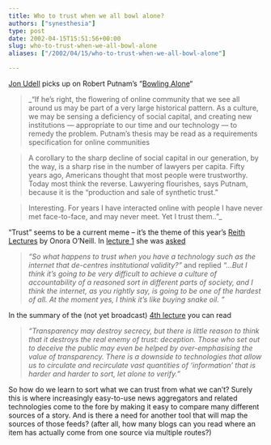 ```yaml
---
title: Who to trust when we all bowl alone?
authors: ["synesthesia"]
type: post
date: 2002-04-15T15:51:56+00:00
slug: who-to-trust-when-we-all-bowl-alone 
aliases: ["/2002/04/15/who-to-trust-when-we-all-bowl-alone"]

---
```

<a href="https://radio.weblogs.com/0100887/2002/04/05.html#a173" target="_blank">Jon Udell</a> picks up on Robert Putnam&#8217;s &#8220;<a href="https://www.bowlingalone.com/" target="_blank">Bowling Alone</a>&#8220;

> _&#8220;If he&#8217;s right, the flowering of online community that we see all around us may be part of a very large historical pattern. As a culture, we may be sensing a deficiency of social capital, and creating new institutions &#8212; appropriate to our time and our technology &#8212; to remedy the problem. Putnam&#8217;s thesis may be read as a requirements specification for online communities
  
> A corollary to the sharp decline of social capital in our generation, by the way, is a sharp rise in the number of lawyers per capita. Fifty years ago, Americans thought that most people were trustworthy. Today most think the reverse. Lawyering flourishes, says Putnam, because it is the &#8220;production and sale of synthetic trust.&#8221;
  
> Interesting. For years I have interacted online with people I have never met face-to-face, and may never meet. Yet I trust them..&#8221;_

&#8220;Trust&#8221; seems to be a current meme &#8211; it&#8217;s the theme of this year&#8217;s <a href="https://www.bbc.co.uk/radio4/reith2002/" target="_blank">Reith Lectures</a> by Onora O&#8217;Neill. In <a href="https://www.bbc.co.uk/radio4/reith2002/1.shtml"  target="_blank">lecture 1</a> she was <a href="https://www.bbc.co.uk/radio4/reith2002/lecture1_qa.shtml"  target="_blank">asked</a> 

> _&#8220;So what happens to trust when you have a technology such as the internet that de-centres institutional validity?&#8221;_ and replied _&#8220;&#8230;But I think it&#8217;s going to be very difficult to achieve a culture of accountability of a reasoned sort in different parts of society, and I think the internet, as you rightly say, is going to be one of the hardest of all. At the moment yes, I think it&#8217;s like buying snake oil. &#8221;_ 

In the summary of the (not yet broadcast) <a href="https://www.bbc.co.uk/radio4/reith2002/4.shtml"   target="_blank">4th lecture</a> you can read 

> _&#8220;Transparency may destroy secrecy, but there is little reason to think that it destroys the real enemy of trust: deception. Those who set out to deceive the public may even be helped by over-emphasising the value of transparency. There is a downside to technologies that allow us to circulate and recirculate vast quantities of &#8216;information&#8217; that is harder and harder to sort, let alone to verify.&#8221;_

So how do we learn to sort what we can trust from what we can&#8217;t? Surely this is where increasingly easy-to-use news aggregators and related technologies come to the fore by making it easy to compare many different sources of a story. And is there a need for another tool that will map the sources of those feeds? (after all, how many blogs can you read where an item has actually come from one source via multiple routes?)